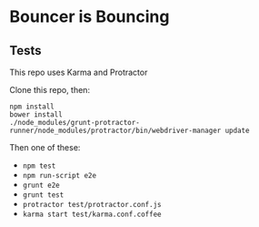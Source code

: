 # Bouncer is Bouncing

## Tests

This repo uses Karma and Protractor

Clone this repo, then:

```
npm install
bower install
./node_modules/grunt-protractor-runner/node_modules/protractor/bin/webdriver-manager update
```

Then one of these:

* ``npm test``
* ``npm run-script e2e``
* ``grunt e2e``
* ``grunt test``
* ``protractor test/protractor.conf.js``
* ``karma start test/karma.conf.coffee``
